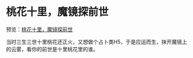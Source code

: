 # 桃花十里，魔镜探前世

预览：[桃花十里，魔镜探前世](https://foreverz133.github.io/small-works/2/bbb-prev-life/)

当时三生三世十里桃花还正火，又想做个占卜类H5，于是应运而生，抹开魔镜上的云雾，看你的前世是十里桃花里的谁。